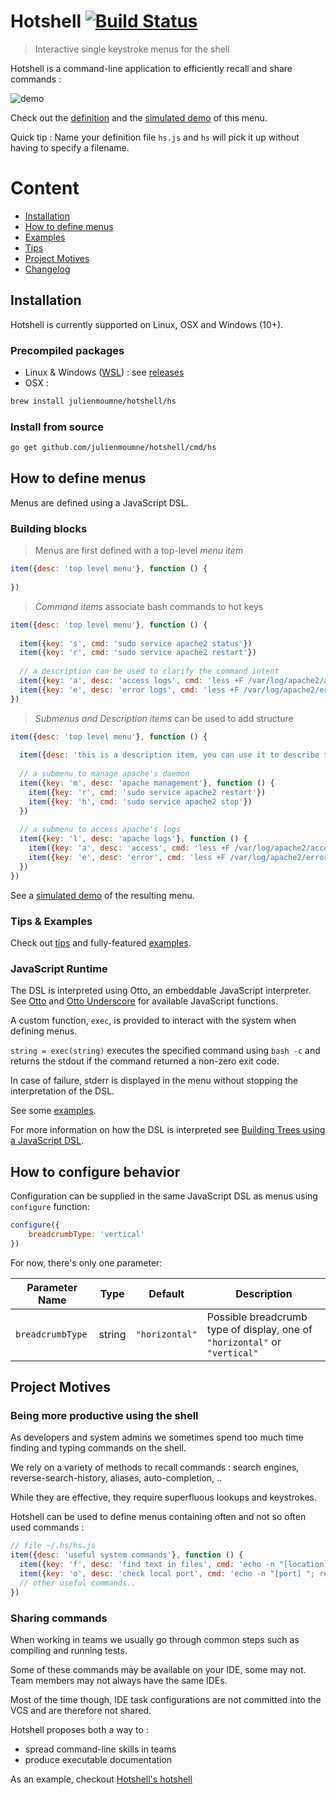 # Hotshell [![Build Status](https://travis-ci.org/julienmoumne/hotshell.svg?branch=master)](https://travis-ci.org/julienmoumne/hotshell)

> Interactive single keystroke menus for the shell

Hotshell is a command-line application to efficiently recall and share commands :

![demo](doc/demo.png)

Check out the [definition](https://github.com/julienmoumne/hotshell/blob/gh-pages/_includes/demo.hs.js)
and the [simulated demo](http://julienmoumne.github.io/hotshell/demos/demo.hs.js.html)
of this menu.

Quick tip : Name your definition file `hs.js` and `hs` will pick it up without having to specify a filename.

# Content

  - [Installation](#installation)
  - [How to define menus](#how-to-define-menus)
  - [Examples](./examples)
  - [Tips](./tips.md)
  - [Project Motives](#project-motives)
  - [Changelog](CHANGELOG.md)

## Installation

Hotshell is currently supported on Linux, OSX and Windows (10+).

### Precompiled packages

 - Linux & Windows ([WSL](https://msdn.microsoft.com/en-us/commandline/wsl/about)) : see [releases](https://github.com/julienmoumne/hotshell/releases)
 - OSX :
```bash
brew install julienmoumne/hotshell/hs
```

### Install from source

```bash
go get github.com/julienmoumne/hotshell/cmd/hs
```

## How to define menus
 
Menus are defined using a JavaScript DSL.

### Building blocks

> Menus are first defined with a top-level *menu item*

```javascript
item({desc: 'top level menu'}, function () {
    
})
```

> *Command items* associate bash commands to hot keys

```javascript
item({desc: 'top level menu'}, function () {
    
  item({key: 's', cmd: 'sudo service apache2 status'})      
  item({key: 'r', cmd: 'sudo service apache2 restart'})      
  
  // a description can be used to clarify the command intent
  item({key: 'a', desc: 'access logs', cmd: 'less +F /var/log/apache2/access.log'})
  item({key: 'e', desc: 'error logs', cmd: 'less +F /var/log/apache2/error.log'})
})
```

> *Submenus and Description items* can be used to add structure

```javascript
item({desc: 'top level menu'}, function () {
    
  item({desc: 'this is a description item, you can use it to describe the menu\n'})
  
  // a submenu to manage apache's daemon
  item({key: 'm', desc: 'apache management'}, function () {
    item({key: 'r', cmd: 'sudo service apache2 restart'})      
    item({key: 'h', cmd: 'sudo service apache2 stop'})
  })
  
  // a submenu to access apache's logs
  item({key: 'l', desc: 'apache logs'}, function () {
    item({key: 'a', desc: 'access', cmd: 'less +F /var/log/apache2/access.log'})
    item({key: 'e', desc: 'error', cmd: 'less +F /var/log/apache2/error.log'})
  })      
})
```

See a [simulated demo](http://julienmoumne.github.io/hotshell/demos/tutorial.hs.js.html) of the resulting menu.
 
### Tips & Examples

Check out [tips](./tips.md) and fully-featured [examples](./examples).

### JavaScript Runtime

The DSL is interpreted using Otto, an embeddable JavaScript interpreter.
See [Otto](https://github.com/robertkrimen/otto) and
[Otto Underscore](https://github.com/robertkrimen/otto/tree/master/underscore) 
for available JavaScript functions.

A custom function, `exec`, is provided to interact with the system when
defining menus.

`string = exec(string)` executes the specified command using `bash -c` and returns
the stdout if the command returned a non-zero exit code.

In case of failure, stderr is displayed in the menu without stopping the interpretation of the DSL.

See some [examples](./tips.md#exec).

For more information on how the DSL is interpreted see
[Building Trees using a JavaScript DSL](http://moumne.com/2016/07/30/building-trees-using-a-javascript-dsl).

## How to configure behavior

Configuration can be supplied in the same JavaScript DSL as menus using ```configure``` function:

```javascript
configure({
	breadcrumbType: 'vertical'
})
```

For now, there's only one parameter:

| Parameter Name       | Type   | Default            | Description |
| -------------------- | ------ | ------------------ | ----------- |
| ```breadcrumbType``` | string | ```"horizontal"``` | Possible breadcrumb type of display, one of ```"horizontal"``` or ```"vertical"``` |

## Project Motives

### Being more productive using the shell

As developers and system admins we sometimes spend too much time finding and typing commands on the shell.

We rely on a variety of methods to recall commands : 
search engines, reverse-search-history, aliases, auto-completion, ..

While they are effective, they require superfluous lookups and keystrokes.

Hotshell can be used to define menus containing often and not so often used commands :

```javascript
// file ~/.hs/hs.js  
item({desc: 'useful system commands'}, function () {
  item({key: 'f', desc: 'find text in files', cmd: 'echo -n "[location] [pattern] "; read l p; grep -rnws $l -e $p'})
  item({key: 'o', desc: 'check local port', cmd: 'echo -n "[port] "; read p; cat < /dev/tcp/127.0.0.1/$p'})
  // other useful commands..
})
```

### Sharing commands

When working in teams we usually go through common steps such as compiling and running tests.

Some of these commands may be available on your IDE, some may not. Team members may not always have the 
same IDEs.

Most of the time though, IDE task configurations are not committed into the VCS and are therefore not shared.

Hotshell proposes both a way to :

  - spread command-line skills in teams
  - produce executable documentation
  
As an example, checkout [Hotshell's hotshell](examples#hotshells-hotshell)